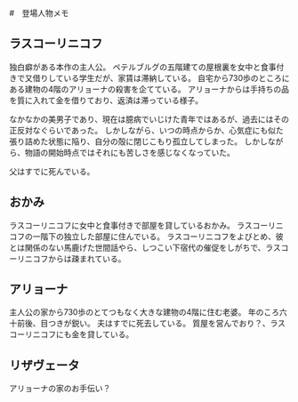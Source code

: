 #　登場人物メモ

## ラスコーリニコフ
独白癖がある本作の主人公。
ペテルブルグの五階建ての屋根裏を女中と食事付きで又借りしている学生だが、家賃は滞納している。
自宅から730歩のところにある建物の4階のアリョーナの殺害を企てている。
アリョーナからは手持ちの品を質に入れて金を借りており、返済は滞っている様子。

なかなかの美男子であり、現在は臆病でいじけた青年ではあるが、過去にはその正反対なぐらいであった。
しかしながら、いつの時点からか、心気症にも似た張り詰めた状態に陥り、自分の殻に閉じこもり孤立してしまった。
しかしながら、物語の開始時点ではそれにも苦しさを感じなくなっていた。

父はすでに死んでいる。


## おかみ
ラスコーリニコフに女中と食事付きで部屋を貸しているおかみ。
ラスコーリニコフの一階下の独立した部屋に住んでいる。
ラスコーリニコフをよびとめ、彼とは関係のない馬鹿げた世間話やら、しつこい下宿代の催促をしがちで、ラスコーリニコフからは疎まれている。

## アリョーナ
主人公の家から730歩のとてつもなく大きな建物の4階に住む老婆。
年のころ六十前後、目つきが鋭い。
夫はすでに死去している。
質屋を営んでおり？、ラスコーリニコフにも金を貸している。

## リザヴェータ
アリョーナの家のお手伝い？